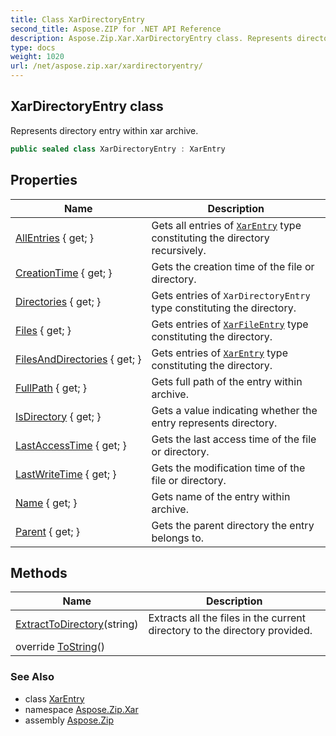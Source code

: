 ```yaml
---
title: Class XarDirectoryEntry
second_title: Aspose.ZIP for .NET API Reference
description: Aspose.Zip.Xar.XarDirectoryEntry class. Represents directory entry within xar archive
type: docs
weight: 1020
url: /net/aspose.zip.xar/xardirectoryentry/
---
```

## XarDirectoryEntry class

Represents directory entry within xar archive.

```csharp
public sealed class XarDirectoryEntry : XarEntry
```

## Properties

| Name | Description |
| --- | --- |
| [AllEntries](../../aspose.zip.xar/xardirectoryentry/allentries/) { get; } | Gets all entries of [`XarEntry`](../xarentry/) type constituting the directory recursively. |
| [CreationTime](../../aspose.zip.xar/xarentry/creationtime/) { get; } | Gets the creation time of the file or directory. |
| [Directories](../../aspose.zip.xar/xardirectoryentry/directories/) { get; } | Gets entries of `XarDirectoryEntry` type constituting the directory. |
| [Files](../../aspose.zip.xar/xardirectoryentry/files/) { get; } | Gets entries of [`XarFileEntry`](../xarfileentry/) type constituting the directory. |
| [FilesAndDirectories](../../aspose.zip.xar/xardirectoryentry/filesanddirectories/) { get; } | Gets entries of [`XarEntry`](../xarentry/) type constituting the directory. |
| [FullPath](../../aspose.zip.xar/xarentry/fullpath/) { get; } | Gets full path of the entry within archive. |
| [IsDirectory](../../aspose.zip.xar/xarentry/isdirectory/) { get; } | Gets a value indicating whether the entry represents directory. |
| [LastAccessTime](../../aspose.zip.xar/xarentry/lastaccesstime/) { get; } | Gets the last access time of the file or directory. |
| [LastWriteTime](../../aspose.zip.xar/xarentry/lastwritetime/) { get; } | Gets the modification time of the file or directory. |
| [Name](../../aspose.zip.xar/xarentry/name/) { get; } | Gets name of the entry within archive. |
| [Parent](../../aspose.zip.xar/xarentry/parent/) { get; } | Gets the parent directory the entry belongs to. |

## Methods

| Name | Description |
| --- | --- |
| [ExtractToDirectory](../../aspose.zip.xar/xardirectoryentry/extracttodirectory/)(string) | Extracts all the files in the current directory to the directory provided. |
| override [ToString](../../aspose.zip.xar/xarentry/tostring/)() |  |

### See Also

* class [XarEntry](../xarentry/)
* namespace [Aspose.Zip.Xar](../../aspose.zip.xar/)
* assembly [Aspose.Zip](../../)


